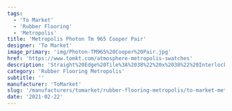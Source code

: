 ```yaml
---
tags:
  - 'To Market'
  - 'Rubber Flooring'
  - 'Metropolis'
title: 'Metropolis Photon Tm 965 Cooper Pair'
designer: 'To Market'
image_primary: 'img/Photon-TM965%20Cooper%20Pair.jpg'
href: 'https://www.tomkt.com/atmosphere-metropolis-swatches'
description: 'Straight%20Edge%20Tile%3A%2038%22%20x%2038%22%20Interlocking%20Tile%3A%2037%22%20x%2037%22'
category: 'Rubber Flooring Metropolis'
subtitle: ''
manufacturer: 'ToMarket'
slug: '/manufacturers/tomarket/rubber-flooring-metropolis/to-market-metropolis-photon-tm-965-cooper-pair'
date: '2021-02-22'
---
```

